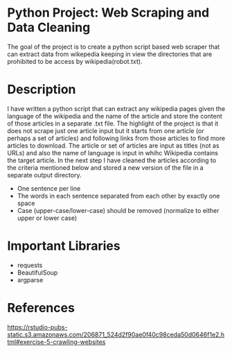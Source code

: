 # Python Project: Web Scraping and Data Cleaning

The goal of the project is to create a python script based web scraper that can extract data from wikepedia keeping in view the directories that are prohibited to be access by 
wikipedia(robot.txt).

# Description
I have written a python script that can extract any wikipedia pages given the language of the wikipedia and the name of the article and store the content of those articles in a separate .txt file. The highlight of the project is that it does not scrape just one article input but it starts from one article (or perhaps a set of articles) and following links from those articles to find more articles to download. The article or set of articles are input as titles (not as URLs) and also the name of language is input in whihc Wikipedia contains the target article. In the next step I have cleaned the articles according to the criteria mentioned below and stored a new version of the file in a separate output directory. 
- One sentence per line
- The words in each sentence separated from each other by exactly one space
- Case (upper-case/lower-case) should be removed (normalize to either upper or lower case)

# Important Libraries
- requests
- BeautifulSoup
- argparse

# References
https://rstudio-pubs-static.s3.amazonaws.com/206871_524d2f90ae0f40c98ceda50d0646f1e2.html#exercise-5-crawling-websites
